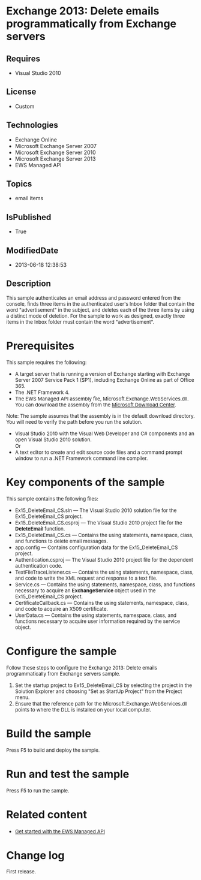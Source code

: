 # Exchange 2013: Delete emails programmatically from Exchange servers
## Requires
* Visual Studio 2010
## License
* Custom
## Technologies
* Exchange Online
* Microsoft Exchange Server 2007
* Microsoft Exchange Server 2010
* Microsoft Exchange Server 2013
* EWS Managed API
## Topics
* email items
## IsPublished
* True
## ModifiedDate
* 2013-06-18 12:38:53
## Description

<p><span style="font-size:small">This sample authenticates an email address and password entered from the console, finds three items in the authenticated user's Inbox folder that contain the word &quot;advertisement&quot; in the subject, and deletes each of the three
 items by using a distinct mode of deletion. For the sample to work as designed, exactly three items in the Inbox folder must contain the word &quot;advertisement&quot;.</span></p>
<h1>Prerequisites</h1>
<p><span style="font-size:small">This sample requires the following:</span></p>
<ul>
<li><span style="font-size:small">A target server that is running a version of Exchange starting with Exchange Server 2007 Service Pack 1 (SP1), including Exchange Online as part of Office 365.</span>
</li><li><span style="font-size:small">The .NET Framework 4.</span> </li><li><span style="font-size:small">The EWS Managed API assembly file, Microsoft.Exchange.WebServices.dll. You can download the assembly from the
<a href="http://go.microsoft.com/fwlink/?LinkID=255472">Microsoft Download Center</a>.</span>
</li></ul>
<p><span style="font-size:small">Note: </span><span style="font-size:small">The sample assumes that the assembly is in the default download directory. You will need to verify the path before you run the solution.</span></p>
<ul>
<li><span style="font-size:small">Visual Studio 2010 with the Visual Web Developer and C# components and an open Visual Studio 2010 solution.</span><br>
<span style="font-size:small">Or</span> </li><li><span style="font-size:small">A text editor to create and edit source code files and a command prompt window to run a .NET Framework command line compiler.</span>
</li></ul>
<h1>Key components of the sample</h1>
<p><span style="font-size:small">This sample contains the following files:</span></p>
<ul>
<li><span style="font-size:small">Ex15_DeleteEmail_CS.sln &mdash; The Visual Studio 2010 solution file for the Ex15_DeleteEmail_CS project.</span>
</li><li><span style="font-size:small">Ex15_DeleteEmail_CS.csproj &mdash; The Visual Studio 2010 project file for the
<strong>DeleteEmail </strong>function.</span> </li><li><span style="font-size:small">Ex15_DeleteEmail_CS.cs &mdash; Contains the using statements, namespace, class, and functions to delete email messages.</span>
</li><li><span style="font-size:small">app.config &mdash; Contains configuration data for the Ex15_DeleteEmail_CS project.</span>
</li><li><span style="font-size:small">Authentication.csproj &mdash; The Visual Studio 2010 project file for the dependent authentication code.</span>
</li><li><span style="font-size:small">TextFileTraceListener.cs &mdash; Contains the using statements, namespace, class, and code to write the XML request and response to a text file.</span>
</li><li><span style="font-size:small">Service.cs &mdash; Contains the using statements, namespace, class, and functions necessary to acquire an
<strong>ExchangeService </strong>object used in the Ex15_DeleteEmail_CS project.</span>
</li><li><span style="font-size:small">CertificateCallback.cs &mdash; Contains the using statements, namespace, class, and code to acquire an X509 certificate.</span>
</li><li><span style="font-size:small">UserData.cs &mdash; Contains the using statements, namespace, class, and functions necessary to acquire user information required by the service object.</span>
</li></ul>
<h1>Configure the sample</h1>
<p><span style="font-size:small">Follow these steps to configure the Exchange 2013: Delete emails programmatically from Exchange servers sample.</span></p>
<ol>
<li><span style="font-size:small">Set the startup project to Ex15_DeleteEmail_CS by selecting the project in the Solution Explorer and choosing &quot;Set as StartUp Project&quot; from the Project menu.</span>
</li><li><span style="font-size:small">Ensure that the reference path for the Microsoft.Exchange.WebServices.dll points to where the DLL is installed on your local computer.</span>
</li></ol>
<h1>Build the sample</h1>
<p><span style="font-size:small">Press F5 to build and deploy the sample.</span></p>
<h1>Run and test the sample</h1>
<p><span style="font-size:small">Press F5 to run the sample.</span></p>
<h1>Related content</h1>
<ul>
<li><span style="font-size:small"><a href="http://go.microsoft.com/fwlink/?LinkID=301827">Get started with the EWS Managed API</a></span>
</li></ul>
<h1>Change log</h1>
<p><span style="font-size:small">First release.</span></p>
